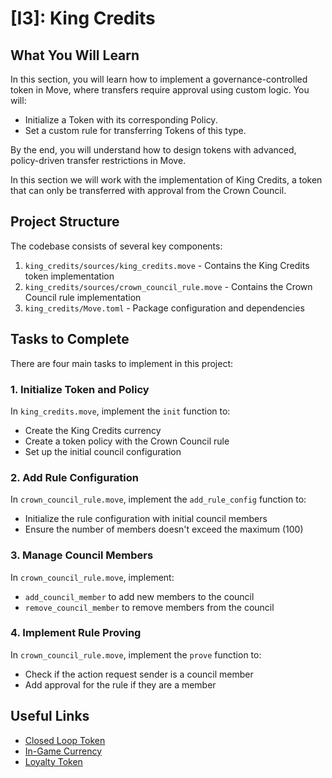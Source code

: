 # [I3]: King Credits

## What You Will Learn

In this section, you will learn how to implement a governance-controlled token in Move, where transfers require approval using custom logic. You will:

- Initialize a Token with its corresponding Policy.
- Set a custom rule for transferring Tokens of this type.

By the end, you will understand how to design tokens with advanced, policy-driven transfer restrictions in Move.

In this section we will work with the implementation of King Credits, a token that can only be transferred with approval from the Crown Council.

## Project Structure

The codebase consists of several key components:

1. `king_credits/sources/king_credits.move` - Contains the King Credits token implementation
2. `king_credits/sources/crown_council_rule.move` - Contains the Crown Council rule implementation
3. `king_credits/Move.toml` - Package configuration and dependencies

## Tasks to Complete

There are four main tasks to implement in this project:

### 1. Initialize Token and Policy
In `king_credits.move`, implement the `init` function to:
- Create the King Credits currency
- Create a token policy with the Crown Council rule
- Set up the initial council configuration

### 2. Add Rule Configuration
In `crown_council_rule.move`, implement the `add_rule_config` function to:
- Initialize the rule configuration with initial council members
- Ensure the number of members doesn't exceed the maximum (100)

### 3. Manage Council Members
In `crown_council_rule.move`, implement:
- `add_council_member` to add new members to the council
- `remove_council_member` to remove members from the council

### 4. Implement Rule Proving
In `crown_council_rule.move`, implement the `prove` function to:
- Check if the action request sender is a council member
- Add approval for the rule if they are a member

## Useful Links

- [Closed Loop Token](https://docs.sui.io/standards/closed-loop-token)
- [In-Game Currency](https://docs.sui.io/guides/developer/coin/in-game-token)
- [Loyalty Token](https://docs.sui.io/guides/developer/coin/loyalty)
